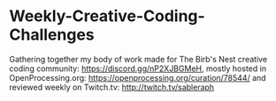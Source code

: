 # Weekly-Creative-Coding-Challenges
Gathering together my body of work made for The Birb's Nest creative coding community: https://discord.gg/nP2XJBGMeH, mostly hosted in OpenProcessing.org: https://openprocessing.org/curation/78544/ and reviewed weekly on Twitch.tv: http://twitch.tv/sableraph
